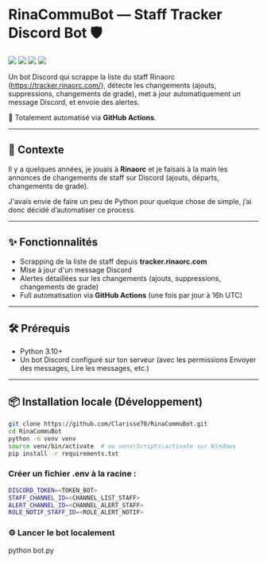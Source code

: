 # RinaCommuBot — Staff Tracker Discord Bot 🛡️

<div>
   <img src="https://img.shields.io/badge/Python-3.10+-3776AB?style=for-the-badge&logo=python&logoColor=white"/>
  <img src="https://img.shields.io/badge/Discord.py-5865F2?style=for-the-badge&logo=discord&logoColor=white"/>
  <img src="https://img.shields.io/badge/GitHub Actions-2088FF?style=for-the-badge&logo=githubactions&logoColor=white"/>
  <img src="https://img.shields.io/badge/Web Scraping-4B8BBE?style=for-the-badge&logo=beautifulsoup&logoColor=white"/>
</div>

Un bot Discord qui scrappe la liste du staff Rinaorc (https://tracker.rinaorc.com/), détecte les changements (ajouts, suppressions, changements de grade), met à jour automatiquement un message Discord, et envoie des alertes.

🚀 Totalement automatisé via **GitHub Actions**.

---

## 📝 Contexte
Il y a quelques années, je jouais à **Rinaorc** et je faisais à la main les annonces de changements de staff sur Discord (ajouts, départs, changements de grade).  

J'avais envie de faire un peu de Python pour quelque chose de simple, j’ai donc décidé d’automatiser ce process.

---

## ✨ Fonctionnalités
- Scrapping de la liste de staff depuis **tracker.rinaorc.com**
- Mise à jour d'un message Discord
- Alertes détaillées sur les changements (ajouts, suppressions, changements de grade)
- Full automatisation via **GitHub Actions** (une fois par jour à 16h UTC)

---

## 🛠️ Prérequis
- Python 3.10+
- Un bot Discord configuré sur ton serveur (avec les permissions Envoyer des messages, Lire les messages, etc.)

---

## 📦 Installation locale (Développement)
```bash
git clone https://github.com/Clarisse78/RinaCommuBot.git
cd RinaCommuBot
python -m venv venv
source venv/bin/activate  # ou venv\Scripts\activate sur Windows
pip install -r requirements.txt
```

### Créer un fichier .env à la racine :

```bash
DISCORD_TOKEN=<TOKEN_BOT>
STAFF_CHANNEL_ID=<CHANNEL_LIST_STAFF>
ALERT_CHANNEL_ID=<CHANNEL_ALERT_STAFF>
ROLE_NOTIF_STAFF_ID=<ROLE_ALERT_NOTIF>
```

### ⚙️ Lancer le bot localement

python bot.py